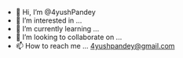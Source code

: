 - 👋 Hi, I’m @4yushPandey
- 👀 I’m interested in ...
- 🌱 I’m currently learning ...
- 💞️ I’m looking to collaborate on ...
- 📫 How to reach me ... 4yushpandey@gmail.com

<!---
4yushPandey/4yushPandey is a ✨ special ✨ repository because its `README.md` (this file) appears on your GitHub profile.
You can click the Preview link to take a look at your changes.
--->
